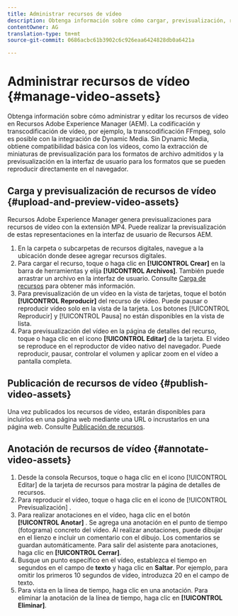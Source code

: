 ```yaml
---
title: Administrar recursos de vídeo
description: Obtenga información sobre cómo cargar, previsualización, realizar anotaciones y publicar recursos de vídeo.
contentOwner: AG
translation-type: tm+mt
source-git-commit: 0686acbc61b3902c6c926eaa6424828db0a6421a

---
```



# Administrar recursos de vídeo {#manage-video-assets}

Obtenga información sobre cómo administrar y editar los recursos de vídeo en Recursos Adobe Experience Manager (AEM). La codificación y transcodificación de vídeo, por ejemplo, la transcodificación FFmpeg, solo es posible con la integración de Dynamic Media. Sin Dynamic Media, obtiene compatibilidad básica con los vídeos, como la extracción de miniaturas de previsualización para los formatos de archivo admitidos y la previsualización en la interfaz de usuario para los formatos que se pueden reproducir directamente en el navegador.

<!-- Also, if you are licensed to use Dynamic Media, see the [Dynamic Media video documentation](/help/assets/dynamic-media/video.md). -->

## Carga y previsualización de recursos de vídeo {#upload-and-preview-video-assets}

Recursos Adobe Experience Manager genera previsualizaciones para recursos de vídeo con la extensión MP4. Puede realizar la previsualización de estas representaciones en la interfaz de usuario de Recursos AEM.

1. En la carpeta o subcarpetas de recursos digitales, navegue a la ubicación donde desee agregar recursos digitales.
1. Para cargar el recurso, toque o haga clic en **[!UICONTROL Crear]** en la barra de herramientas y elija **[!UICONTROL Archivos]**. También puede arrastrar un archivo en la interfaz de usuario. Consulte [Carga de recursos](manage-digital-assets.md#uploading-assets) para obtener más información.
1. Para previsualización de un vídeo en la vista de tarjetas, toque el botón **[!UICONTROL Reproducir]** del recurso de vídeo. Puede pausar o reproducir vídeo solo en la vista de la tarjeta. Los botones [!UICONTROL Reproducir] y [!UICONTROL Pausa] no están disponibles en la vista de lista.
1. Para previsualización del vídeo en la página de detalles del recurso, toque o haga clic en el icono **[!UICONTROL Editar]** de la tarjeta. El vídeo se reproduce en el reproductor de vídeo nativo del navegador. Puede reproducir, pausar, controlar el volumen y aplicar zoom en el vídeo a pantalla completa.

## Publicación de recursos de vídeo {#publish-video-assets}

Una vez publicados los recursos de vídeo, estarán disponibles para incluirlos en una página web mediante una URL o incrustarlos en una página web. Consulte [Publicación de recursos](/help/assets/dynamic-media/publishing-dynamicmedia-assets.md).

## Anotación de recursos de vídeo {#annotate-video-assets}

1. Desde la consola Recursos, toque o haga clic en el icono [!UICONTROL Editar] de la tarjeta de recursos para mostrar la página de detalles de recursos.
1. Para reproducir el vídeo, toque o haga clic en el icono de [!UICONTROL Previsualización] .
1. Para realizar anotaciones en el vídeo, haga clic en el botón **[!UICONTROL Anotar]** . Se agrega una anotación en el punto de tiempo (fotograma) concreto del vídeo. Al realizar anotaciones, puede dibujar en el lienzo e incluir un comentario con el dibujo. Los comentarios se guardan automáticamente. Para salir del asistente para anotaciones, haga clic en **[!UICONTROL Cerrar]**.
1. Busque un punto específico en el vídeo, establezca el tiempo en segundos en el campo de **texto** y haga clic en **Saltar**. Por ejemplo, para omitir los primeros 10 segundos de vídeo, introduzca 20 en el campo de texto.
1. Para vista en la línea de tiempo, haga clic en una anotación. Para eliminar la anotación de la línea de tiempo, haga clic en **[!UICONTROL Eliminar]**.
